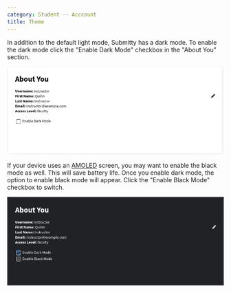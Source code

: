 ```yaml
---
category: Student -- Acccount
title: Theme
---
```


In addition to the default light mode, Submitty has a dark mode.
To enable the dark mode click the "Enable Dark Mode" checkbox
in the "About You" section.

![](/images/change_theme.png)

If your device uses an [AMOLED](https://en.wikipedia.org/wiki/AMOLED) screen, you may want to enable the black mode as well. This will save battery life. Once you enable dark mode, the option to enable black mode will appear. Click the "Enable Black Mode" checkbox to switch.

![](/images/change_theme_black.png)
